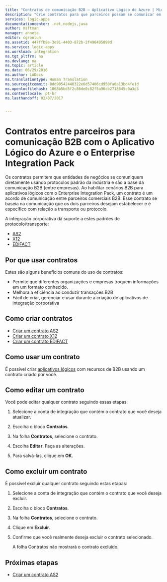 ```yaml
---
title: "Contratos de comunicação B2B – Aplicativo Lógico do Azure | Microsoft Docs"
description: "Crie contratos para que parceiros possam se comunicar em cenários B2B no Aplicativo Lógico do Azure e no Enterprise Integration Pack"
services: logic-apps
documentationcenter: .net,nodejs,java
author: msftman
manager: anneta
editor: cgronlun
ms.assetid: 447ffb8e-3e91-4403-872b-2f496495899d
ms.service: logic-apps
ms.workload: integration
ms.tgt_pltfrm: na
ms.devlang: na
ms.topic: article
ms.date: 06/29/2016
ms.author: LADocs
ms.translationtype: Human Translation
ms.sourcegitcommit: 8dd90542440322e6d57406cd950fa0a13bd4fe1d
ms.openlocfilehash: 1068b5bd5f2c86de0c82f5a96cb2718645c0a3d3
ms.contentlocale: pt-br
ms.lasthandoff: 02/07/2017


---
```

# <a name="partner-agreements-for-b2b-communication-with-azure-logic-apps-and-enterprise-integration-pack"></a>Contratos entre parceiros para comunicação B2B com o Aplicativo Lógico do Azure e o Enterprise Integration Pack

Os contratos permitem que entidades de negócios se comuniquem diretamente usando protocolos padrão da indústria e são a base da comunicação B2B (entre empresas). Ao habilitar cenários B2B para aplicativos lógicos com o Enterprise Integration Pack, um contrato é um acordo de comunicação entre parceiros comerciais B2B. Esse contrato se baseia na comunicação que os dois parceiros desejam estabelecer e é específico com relação a transporte ou protocolo.

A integração corporativa dá suporte a estes padrões de protocolo/transporte:

* [AS2](logic-apps-enterprise-integration-as2.md)
* [X12](logic-apps-enterprise-integration-x12.md)
* [EDIFACT](logic-apps-enterprise-integration-edifact.md)

## <a name="why-use-agreements"></a>Por que usar contratos

Estes são alguns benefícios comuns do uso de contratos:

* Permite que diferentes organizações e empresas troquem informações em um formato conhecido.
* Melhora a eficiência ao conduzir transações B2B
* Fácil de criar, gerenciar e usar durante a criação de aplicativos de integração corporativa

## <a name="how-to-create-agreements"></a>Como criar contratos

* [Criar um contrato AS2](logic-apps-enterprise-integration-as2.md)
* [Criar um contrato X12](logic-apps-enterprise-integration-x12.md)
* [Criar um contrato EDIFACT](logic-apps-enterprise-integration-edifact.md)

## <a name="how-to-use-an-agreement"></a>Como usar um contrato

É possível criar [aplicativos lógicos](logic-apps-what-are-logic-apps.md "Saiba mais sobre Aplicativos Lógicos") com recursos de B2B usando um contrato criado por você.

## <a name="how-to-edit-an-agreement"></a>Como editar um contrato

Você pode editar qualquer contrato seguindo essas etapas:

1. Selecione a conta de integração que contém o contrato que você deseja atualizar.

2. Escolha o bloco **Contratos**.

3. Na folha **Contratos**, selecione o contrato.

4. Escolha **Editar**. Faça as alterações.

5. Para salvá-las, clique em **OK**.

## <a name="how-to-delete-an-agreement"></a>Como excluir um contrato

É possível excluir qualquer contrato seguindo estas etapas:

1. Selecione a conta de integração que contém o contrato que você deseja excluir.
2. Escolha o bloco **Contratos**.
3. Na folha **Contratos**, selecione o contrato.
4. Clique em **Excluir**.
5. Confirme que você realmente deseja excluir o contrato selecionado.

    A folha Contratos não mostrará o contrato excluído.

## <a name="next-steps"></a>Próximas etapas
* [Criar um contrato AS2](logic-apps-enterprise-integration-as2.md)

